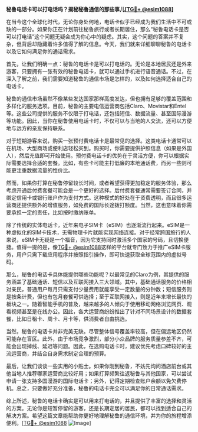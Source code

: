 **秘鲁电话卡可以打电话吗？揭秘秘鲁通信的那些事儿[[TG💪+ @esim1088](https://t.me/s/esim1088)]**

在当今这个全球化时代，无论你身处何地，电话卡似乎已经成为我们生活中不可或缺的一部分。如果你正在计划前往秘鲁旅行或者长期居住，那么“秘鲁电话卡是否可以打电话”这个问题无疑会成为你心中的疑虑。其实，这个问题的答案并不复杂，但背后却隐藏着许多值得了解的信息。今天，我们就来详细聊聊秘鲁的电话卡以及它如何满足你的通话需求。

首先，让我们明确一点：秘鲁的电话卡是可以打电话的。无论是本地居民还是外来游客，只要拥有一张有效的秘鲁电话卡，就可以通过手机进行语音通话。不过，在深入了解之前，我们需要知道秘鲁的通信市场是怎样的，以及如何选择适合自己的电话卡。

秘鲁的通信市场虽然不像某些发达国家那样高度发达，但也拥有足够的覆盖范围和多样化的服务选项。目前，秘鲁的主要电信运营商包括Claro、Movistar和Entel等。这些公司提供的服务不仅限于打电话，还包括短信、数据流量、甚至国际漫游等功能。因此，当你在秘鲁使用电话卡时，不仅可以与当地的人交流，还可以方便地与远方的亲友保持联系。

对于短期游客来说，购买一张预付费电话卡是最常见的选择。这类电话卡通常可以在机场、大型商场或便利店轻松买到。购买时，你需要提供护照信息（如果是外国人），然后充值即可开始使用。预付费电话卡的优势在于灵活方便，你可以根据实际需要选择合适的套餐。比如，有些卡可能主打低廉的本地通话费，而另一些则可能更注重数据流量的性价比。

然而，如果你打算在秘鲁停留较长时间，或者希望获得更加稳定的服务体验，那么考虑开通后付费套餐可能会是一个更好的选择。后付费套餐通常需要签订合同，并绑定信用卡或银行账户作为支付方式。这种模式的好处在于资费透明，而且很多运营商还提供额外的增值服务，如免费的国际长途拨打额度。当然，这也意味着你需要承担一定的责任，比如按时缴纳账单。

除了传统的实体电话卡，近年来电子SIM卡（eSIM）也逐渐流行起来。eSIM是一种虚拟化的SIM卡技术，无需物理卡片就能实现网络连接。对于经常跨国旅行的人来说，eSIM卡无疑是一个福音，因为它支持同时激活多个国家的号码，且切换便捷。值得一提的是，像[TG💪+ @esim1088](https://t.me/s/esim1088)这样的平台就专门致力于推广eSIM卡服务，用户只需下载应用程序并按照指引操作，即可快速获取全球范围内的虚拟号码。

那么，秘鲁的电话卡具体能提供哪些功能呢？以最常见的Claro为例，其提供的服务涵盖了基础通话、短信以及互联网接入三大领域。其中，基础通话服务的价格相对亲民，普通用户每月只需支付少量费用就能享受一定数量的分钟数；短信服务则是按条计费，但也有包月套餐可供选择；至于互联网接入，则是近年来增长最快的板块之一。随着智能手机的普及，越来越多的人倾向于使用移动网络浏览网页、观看视频甚至是在线办公。因此，各大运营商纷纷推出了针对不同场景设计的数据套餐，比如日租卡、周卡、月卡等，供消费者自由挑选。

当然，秘鲁的电话卡并非完美无缺。尽管整体信号覆盖率较高，但在偏远地区仍然可能存在盲区。此外，由于市场竞争激烈，部分小众品牌的服务质量参差不齐，可能会出现掉线、延迟等问题。因此，在选购电话卡时，建议优先考虑口碑较好的主流运营商，并结合自身需求制定合理的预算。

最后，让我们谈谈一些实用的小贴士。如果你刚到秘鲁，不妨先询问酒店前台或其他当地人推荐哪家运营商比较好用；如果打算频繁往返秘鲁与其他国家，可以尝试申请一张支持多国漫游的国际电话卡；另外，记得定期检查账户余额以免欠费停机。总之，只要做好充分准备，秘鲁的电话卡完全可以满足你的日常通话需求。

综上所述，秘鲁的电话卡确实是可以用来打电话的，并且提供了丰富的选择和灵活的方案。无论你是短暂停留的游客，还是长期定居的居民，都可以找到适合自己的解决方案。希望这篇文章能帮助你更好地理解秘鲁的通信环境，并为你的旅程增添便利。[[TG💪+ @esim1088](https://t.me/s/esim1088) ![Image](https://i.postimg.cc/4NQfJmqS/Snipaste-2025-05-13-00-14-12.png)]